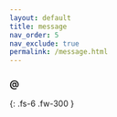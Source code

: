 ```yaml
---
layout: default
title: message
nav_order: 5
nav_exclude: true
permalink: /message.html
---
```


### @

<p id="say"></p>
{: .fs-6 .fw-300 }

<script>
function GetQueryString(name) {
var reg = new RegExp("(^|&)" + name + "=([^&]*)(&|$)","i");
var r = window.location.search.substr(1).match(reg);
if (r!=null) return (r[2]); return "无消息";
}
document.getElementById("say").innerHTML = decodeURIComponent(GetQueryString("s"));
</script>